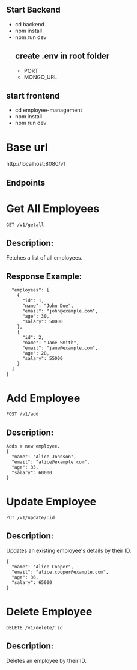 ## Start Backend
- cd backend
- npm install
- npm run dev
  ## create .env in root folder
  - PORT
  - MONGO_URL
## start frontend
- cd employee-management
- npm install
- npm run dev

# Base url

http://localhost:8080/v1

## Endpoints
# Get All Employees
```
GET /v1/getall
```
## Description:
Fetches a list of all employees.
## Response Example:
```{
  "employees": [
    {
      "id": 1,
      "name": "John Doe",
      "email": "john@example.com",
      "age": 30,
      "salary": 50000
    },
    {
      "id": 2,
      "name": "Jane Smith",
      "email": "jane@example.com",
      "age": 28,
      "salary": 55000
    }
  ]
}
```
# Add Employee
```POST /v1/add```
## Description:
```
Adds a new employee.
{
  "name": "Alice Johnson",
  "email": "alice@example.com",
  "age": 35,
  "salary": 60000
}
```

# Update Employee

```PUT /v1/update/:id```

## Description:
Updates an existing employee's details by their ID.
```
{
  "name": "Alice Cooper",
  "email": "alice.cooper@example.com",
  "age": 36,
  "salary": 65000
}
```
# Delete Employee
```DELETE /v1/delete/:id```
## Description:
Deletes an employee by their ID.

